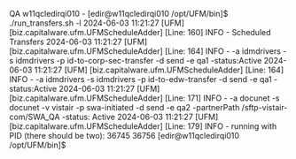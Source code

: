 QA
w11qcledirqi010 - 
[edir@w11qcledirqi010 /opt/UFM/bin]$ ./run_transfers.sh -l
2024-06-03 11:21:27 [UFM] [biz.capitalware.ufm.UFMScheduleAdder] [Line: 160] INFO - Scheduled Transfers
2024-06-03 11:21:27 [UFM] [biz.capitalware.ufm.UFMScheduleAdder] [Line: 164] INFO - -a idmdrivers -s idmdrivers -p id-to-corp-sec-transfer -d send -e qa1 -status:Active
2024-06-03 11:21:27 [UFM] [biz.capitalware.ufm.UFMScheduleAdder] [Line: 164] INFO - -a idmdrivers -s idmdrivers -p id-to-edw-transfer -d send -e qa1 -status:Active
2024-06-03 11:21:27 [UFM] [biz.capitalware.ufm.UFMScheduleAdder] [Line: 171] INFO - -a docunet -s docunet -v vistair -p swa-initiated -d send -e qa2 -partnerPath /sftp-vistair-com/SWA_QA -status: Active
2024-06-03 11:21:27 [UFM] [biz.capitalware.ufm.UFMScheduleAdder] [Line: 179] INFO - running with PID (there should be two): 36745 36756
[edir@w11qcledirqi010 /opt/UFM/bin]$


